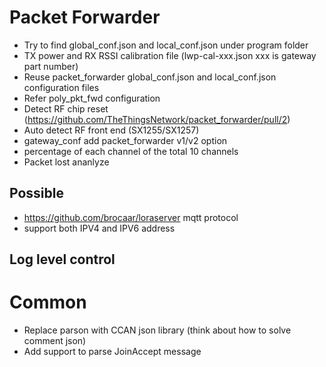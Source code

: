 # Packet Forwarder

+ Try to find global_conf.json and local_conf.json under program folder
+ TX power and RX RSSI calibration file (lwp-cal-xxx.json xxx is gateway part number)
+ Reuse packet_forwarder global_conf.json and local_conf.json configuration files
+ Refer poly_pkt_fwd configuration
+ Detect RF chip reset (https://github.com/TheThingsNetwork/packet_forwarder/pull/2)
+ Auto detect RF front end (SX1255/SX1257)
+ gateway_conf add packet_forwarder v1/v2 option
+ percentage of each channel of the total 10 channels
+ Packet lost ananlyze

## Possible
+ https://github.com/brocaar/loraserver mqtt protocol
+ support both IPV4 and IPV6 address

## Log level control

# Common
+ Replace parson with CCAN json library (think about how to solve comment json)
+ Add support to parse JoinAccept message